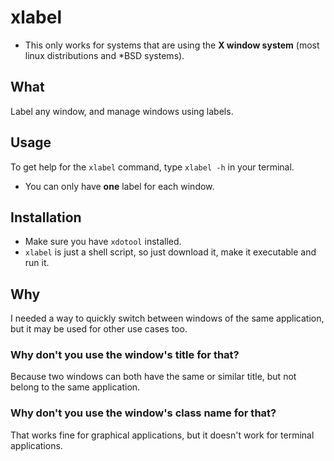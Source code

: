 # xlabel
* This only works for systems that are using the **X window system** (most linux distributions and *BSD systems).
## What
Label any window, and manage windows using labels.

## Usage
To get help for the ``xlabel`` command, type ``xlabel -h`` in your terminal.

* You can only have **one** label for each window.


## Installation
* Make sure you have ``xdotool`` installed.
* ``xlabel`` is just a shell script, so just download it, make it executable and run it.

## Why
I needed a way to quickly switch between windows of the same application, but it may be used for other use cases too.

### Why don't you use the window's title for that?
Because two windows can both have the same or similar title, but not belong to the same application.

### Why don't you use the window's class name for that?
That works fine for graphical applications, but it doesn't work for terminal applications.

